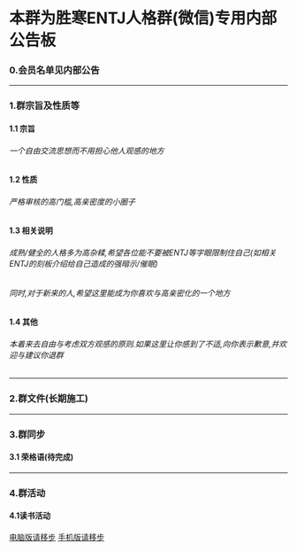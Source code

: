# 本群为胜寒ENTJ人格群(微信)专用内部公告板
### 0.会员名单见内部公告

------------


### 1.群宗旨及性质等
#### 1.1 宗旨
###### 一个自由交流思想而不用担心他人观感的地方
#### 1.2 性质
###### 严格审核的高门槛,高亲密度的小圈子
#### 1.3 相关说明
###### 成熟/健全的人格多为高杂糅,希望各位能不要被ENTJ等字眼限制住自己(如相关ENTJ的刻板介绍给自己造成的强暗示/催眠)  
###### 同时,对于新来的人,希望这里能成为你喜欢与高亲密化的一个地方
#### 1.4 其他
###### 本着来去自由与考虑双方观感的原则.如果这里让你感到了不适,向你表示歉意,并欢迎与建议你退群

------------


### 2.群文件(长期施工)

------------


### 3.群同步
#### 3.1 荣格语(待完成)
------------


### 4.群活动
#### 4.1读书活动
[电脑版请移步](https://github.com/revaraver/ENTJ/tree/master/activity/reading "电脑版请移步")
[手机版请移步](https://github.com/revaraver/ENTJ/blob/master/activity/reading/README.md "手机版请移步")
